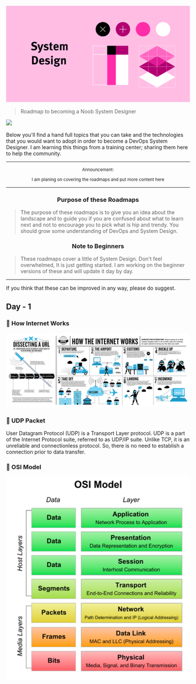 ![System Design: Level 1](./img/home.png)
> Roadmap to becoming a Noob System Designer

[![](https://img.shields.io/badge/%E2%9D%A4-YouTube%20Channel-0a0a0a.svg?style=flat&colorA=0a0a0a)](https://www.youtube.com/channel/UColLHNdcRweJBU5-1vLw9iQ)

Below you'll find a hand full topics that you can take and the technologies that you would want to adopt in order to become a DevOps System Designer. I am learning this things from a training center; sharing them here to help the community.

***

<p align="center">
		<sup>Announcement:</sup>
		<br>
		<sub>I am planing on covering the roadmaps and put more content here<br></sub>
</p>

***

<h3 align="center"><strong>Purpose of these Roadmaps</strong></h3>

> The purpose of these roadmaps is to give you an idea about the landscape and to guide you if you are confused about what to learn next and not to encourage you to pick what is hip and trendy. You should grow some understanding of DevOps and System Design.

<h3 align="center"><strong>Note to Beginners</strong></h3>

> These roadmaps cover a little of System Design. Don't feel overwhelmed, It is just getting started. I am working on the beginner versions of these and will update it day by day.

***

If you think that these can be improved in any way, please do suggest.

## Day - 1

### 🎇 How Internet Works

![How Internet Works](./img/HIW.jpg)

### 🎇 UDP Packet
User Datagram Protocol (UDP) is a Transport Layer protocol. UDP is a part of the Internet Protocol suite, referred to as UDP/IP suite. Unlike TCP, it is an unreliable and connectionless protocol. So, there is no need to establish a connection prior to data transfer. 

### 🎇 OSI Model
<p align="center">
	<img src="./img/OSI.png">
</p>
